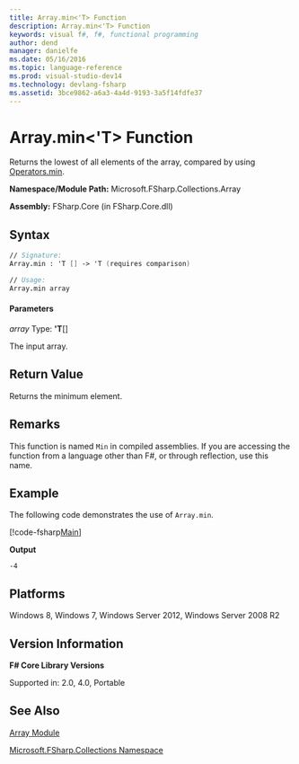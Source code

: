 ```yaml
---
title: Array.min<'T> Function
description: Array.min<'T> Function
keywords: visual f#, f#, functional programming
author: dend
manager: danielfe
ms.date: 05/16/2016
ms.topic: language-reference
ms.prod: visual-studio-dev14
ms.technology: devlang-fsharp
ms.assetid: 3bce9862-a6a3-4a4d-9193-3a5f14fdfe37 
---
```


# Array.min<'T> Function

Returns the lowest of all elements of the array, compared by using [Operators.min](https://msdn.microsoft.com/library/adea4fd7-bfad-4834-989c-7878aca81fed).

**Namespace/Module Path:** Microsoft.FSharp.Collections.Array

**Assembly:** FSharp.Core (in FSharp.Core.dll)

## Syntax

```fsharp
// Signature:
Array.min : 'T [] -> 'T (requires comparison)

// Usage:
Array.min array
```

#### Parameters

*array*
Type: **'T**[[]](https://msdn.microsoft.com/library/def20292-9aae-4596-9275-b94e594f8493)

The input array.

## Return Value

Returns the minimum element.

## Remarks

This function is named `Min` in compiled assemblies. If you are accessing the function from a language other than F#, or through reflection, use this name.

## Example

The following code demonstrates the use of `Array.min`.

[!code-fsharp[Main](~/samples/snippets/fsharp/arrays/snippet57.fs)]

**Output**

```
-4
```

## Platforms

Windows 8, Windows 7, Windows Server 2012, Windows Server 2008 R2

## Version Information

**F# Core Library Versions**

Supported in: 2.0, 4.0, Portable

## See Also

[Array Module](array-module.md)

[Microsoft.FSharp.Collections Namespace](../Microsoft.FSharp.Collections-Namespace-%5BFSharp%5D.md)